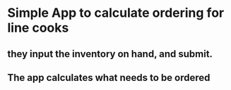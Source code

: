 # Simple App to calculate ordering for line cooks

## they input the inventory on hand, and submit.
## The app calculates what needs to be ordered
